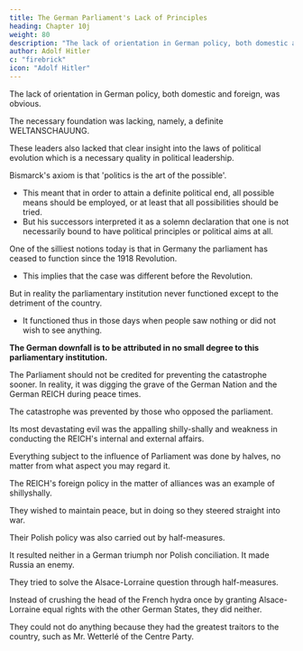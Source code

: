 ```yaml
---
title: The German Parliament's Lack of Principles
heading: Chapter 10j
weight: 80
description: "The lack of orientation in German policy, both domestic and foreign, was obvious."
author: Adolf Hitler
c: "firebrick"
icon: "Adolf Hitler"
---
```




The lack of orientation in German policy, both domestic and foreign, was obvious.

<!-- The best thing that could be said about the practice of making compromises is that it seemed outwardly to be in harmony with   -->

The necessary foundation was lacking, namely, a definite WELTANSCHAUUNG. 

These leaders also lacked that clear insight into the laws of political evolution which is a necessary quality in political leadership.

Bismarck's axiom is that 'politics is the art of the possible'. 
- This meant that in order to attain a definite political end, all possible means should be employed, or at least that all possibilities should be tried. 
- But his successors interpreted it as a solemn declaration that one is not necessarily bound to have political principles or political aims at all. 

<!-- But Bismarck was a slightly different man from the Chancellors who followed him. 

This difference allowed Bismarck to apply that formula to the very essence of his policy, while in the mouths of the others it took on an utterly different significance.

When he uttered that phrase Bismarck meant to say that  -->


<!-- The political leaders of the REICH at that time had no far-seeing policy.  -->


<!-- Many people who took a gloomy view of things at that time condemned the lack of ideas and lack of orientation which were evident in directing the policy of the REICH.

They recognized the inner weakness and futility of this policy. But such people played only a secondary role in politics. Those who had the Government of the country in their hands were quite as indifferent to principles of civil wisdom laid down by thinkers like
Houston Stewart Chamberlain as our political leaders now are.

These people are too stupid to think for themselves, and they have too much self-conceit to take from others
the instruction which they need. Oxenstierna (Note 14a) gave expression to a truth
which has lasted since time immemorial, when he said that the world is governed by
only a particle of wisdom. 

Almost every civil servant of councillor rank might naturally be supposed to possess only an atom or so belonging to this particle. But since Germany became a Republic even this modicum is wanting. And that is why they had to promulgate the Law for the Defence of the Republic, which prohibits the holding of such views or expressing them. 

It was fortunate for Oxenstierna that he lived at that time and not in this wise Republic of our time.

Already before the War that institution which should have represented the strength of the Reich--the Parliament, the Reichstag--was widely recognized as its weakest feature. 

Cowardliness and fear of shouldering responsibilities were associated together there in a perfect fashion. -->

One of the silliest notions today is that in Germany the parliament has ceased to function since the 1918 Revolution. 
- This implies that the case was different before the Revolution. 

But in reality the parliamentary institution never functioned except to the detriment of the country.
- It functioned thus in those days when people saw nothing or did not wish to see anything. 

**The German downfall is to be attributed in no small degree to this parliamentary institution.**

The Parliament should not be credited for preventing the catastrophe sooner. In reality, it was digging the grave of the German Nation and the German REICH during peace times.

The catastrophe was prevented by those who opposed the parliament.

<!-- From the immense mass of  that were due either directly or indirectly to the Parliament I shall select one the most intimately typical of this institution which was the most irresponsible of all time.  -->

Its most devastating evil was the appalling shilly-shally and weakness in conducting the REICH's internal and external affairs. 

<!-- It was attributable in the first place to the action of the Reichstag and was one of the principal causes of the political collapse. -->

Everything subject to the influence of Parliament was done by halves, no matter from what aspect you may regard it.

The REICH's foreign policy in the matter of alliances was an example of shillyshally. 

They wished to maintain peace, but in doing so they steered straight into war.

Their Polish policy was also carried out by half-measures. 

It resulted neither in a German triumph nor Polish conciliation. It made Russia an enemy.

They tried to solve the Alsace-Lorraine question through half-measures.

Instead of crushing the head of the French hydra once by granting Alsace-Lorraine equal rights with the other German States, they did neither.

They could not do anything because they had the greatest traitors to the country, such as Mr. Wetterlé of the Centre Party.



